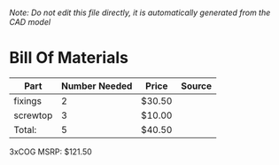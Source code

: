 ###### Note: Do not edit this file directly, it is automatically generated from the CAD model 
# Bill Of Materials 
 |Part|Number Needed|Price|Source| 
 |----|----------|-----|-----|
|fixings|2|$30.50||
|screwtop|3|$10.00||
|Total: |5|$40.50| |

 3xCOG MSRP: $121.50